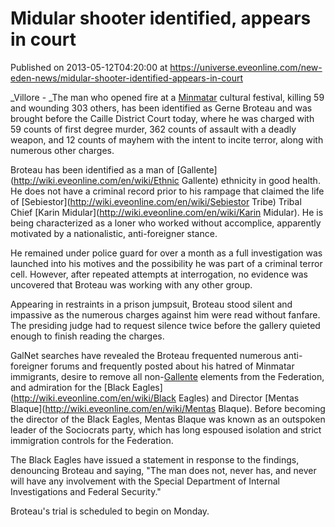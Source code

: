 # Midular shooter identified, appears in court
Published on 2013-05-12T04:20:00 at https://universe.eveonline.com/new-eden-news/midular-shooter-identified-appears-in-court

_Villore - _The man who opened fire at a [Minmatar](http://wiki.eveonline.com/en/wiki/Minmatar) cultural festival, killing 59 and wounding 303 others, has been identified as Gerne Broteau and was brought before the Caille District Court today, where he was charged with 59 counts of first degree murder, 362 counts of assault with a deadly weapon, and 12 counts of mayhem with the intent to incite terror, along with numerous other charges.

Broteau has been identified as a man of [Gallente](http://wiki.eveonline.com/en/wiki/Ethnic Gallente) ethnicity in good health. He does not have a criminal record prior to his rampage that claimed the life of [Sebiestor](http://wiki.eveonline.com/en/wiki/Sebiestor Tribe) Tribal Chief [Karin Midular](http://wiki.eveonline.com/en/wiki/Karin Midular). He is being characterized as a loner who worked without accomplice, apparently motivated by a nationalistic, anti-foreigner stance.

He remained under police guard for over a month as a full investigation was launched into his motives and the possibility he was part of a criminal terror cell. However, after repeated attempts at interrogation, no evidence was uncovered that Broteau was working with any other group.

Appearing in restraints in a prison jumpsuit, Broteau stood silent and impassive as the numerous charges against him were read without fanfare. The presiding judge had to request silence twice before the gallery quieted enough to finish reading the charges.

GalNet searches have revealed the Broteau frequented numerous anti-foreigner forums and frequently posted about his hatred of Minmatar immigrants, desire to remove all non-[Gallente](http://wiki.eveonline.com/en/wiki/Gallente) elements from the Federation, and admiration for the [Black Eagles](http://wiki.eveonline.com/en/wiki/Black Eagles) and Director [Mentas Blaque](http://wiki.eveonline.com/en/wiki/Mentas Blaque). Before becoming the director of the Black Eagles, Mentas Blaque was known as an outspoken leader of the Sociocrats party, which has long espoused isolation and strict immigration controls for the Federation.

The Black Eagles have issued a statement in response to the findings, denouncing Broteau and saying, "The man does not, never has, and never will have any involvement with the Special Department of Internal Investigations and Federal Security."

Broteau's trial is scheduled to begin on Monday.
